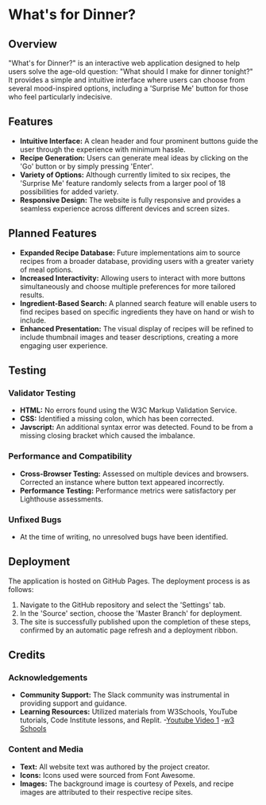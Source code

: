 # What's for Dinner?

## Overview

"What's for Dinner?" is an interactive web application designed to help users solve the age-old question: "What should I make for dinner tonight?" It provides a simple and intuitive interface where users can choose from several mood-inspired options, including a 'Surprise Me' button for those who feel particularly indecisive.

## Features

- **Intuitive Interface:** A clean header and four prominent buttons guide the user through the experience with minimum hassle.
- **Recipe Generation:** Users can generate meal ideas by clicking on the 'Go' button or by simply pressing 'Enter'.
- **Variety of Options:** Although currently limited to six recipes, the 'Surprise Me' feature randomly selects from a larger pool of 18 possibilities for added variety.
- **Responsive Design:** The website is fully responsive and provides a seamless experience across different devices and screen sizes.

## Planned Features

- **Expanded Recipe Database:** Future implementations aim to source recipes from a broader database, providing users with a greater variety of meal options.
- **Increased Interactivity:** Allowing users to interact with more buttons simultaneously and choose multiple preferences for more tailored results.
- **Ingredient-Based Search:** A planned search feature will enable users to find recipes based on specific ingredients they have on hand or wish to include.
- **Enhanced Presentation:** The visual display of recipes will be refined to include thumbnail images and teaser descriptions, creating a more engaging user experience.

## Testing

### Validator Testing

- **HTML:** No errors found using the W3C Markup Validation Service.
- **CSS:** Identified a missing colon, which has been corrected.
- **Javscript:** An additional syntax error was detected. Found to be from a missing closing bracket which caused the imbalance. 

### Performance and Compatibility

- **Cross-Browser Testing:** Assessed on multiple devices and browsers. Corrected an instance where button text appeared incorrectly.
- **Performance Testing:** Performance metrics were satisfactory per Lighthouse assessments.

### Unfixed Bugs

- At the time of writing, no unresolved bugs have been identified.

## Deployment

The application is hosted on GitHub Pages. The deployment process is as follows:

1. Navigate to the GitHub repository and select the 'Settings' tab.
2. In the 'Source' section, choose the 'Master Branch' for deployment.
3. The site is successfully published upon the completion of these steps, confirmed by an automatic page refresh and a deployment ribbon.

## Credits

### Acknowledgements

- **Community Support:** The Slack community was instrumental in providing support and guidance.
- **Learning Resources:** Utilized materials from W3Schools, YouTube tutorials, Code Institute lessons, and Replit.
-[Youtube Video 1](https://www.youtube.com/watch?v=YNPhn5WkSbM)
-[w3 Schools](https://www.w3schools.com/)

### Content and Media

- **Text:** All website text was authored by the project creator.
- **Icons:** Icons used were sourced from Font Awesome.
- **Images:** The background image is courtesy of Pexels, and recipe images are attributed to their respective recipe sites.
